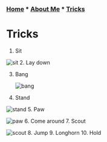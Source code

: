 ### [Home](README.md) * [About Me](Aboutme.md) * [Tricks](Tricks.md)
# Tricks
1. Sit
  
  ![sit](IMG_4277.gif)
2. Lay down


3. Bang

   ![bang](IMG_4281.gif)
4. Stand

  ![stand](IMG_4279.gif)
5. Paw

  ![paw](IMG_4278.gif)
6. Come around
7. Scout

  ![scout](IMG_4282.gif)
8. Jump
9. Longhorn
10. Hold
